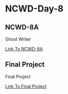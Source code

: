 # NCWD-Day-8

## NCWD-8A
Ghost Writer

[Link To NCWD-8A](https://github.com/codebug-nc/NCWD-8A)



## Final Project
Final Project

[Link To Final Project](https://github.com/codebug-nc/Final-Project)
